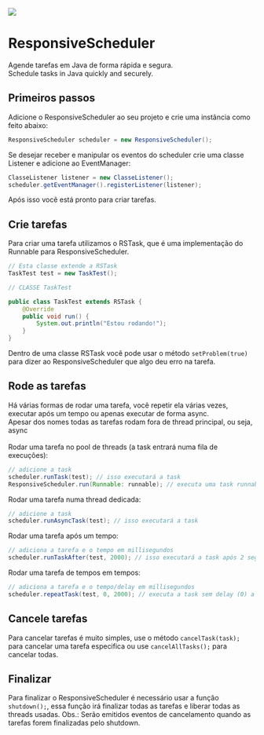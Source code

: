 [![](https://jitpack.io/v/SrBalbucio/ResponsiveScheduler.svg)](https://jitpack.io/#SrBalbucio/ResponsiveScheduler)
# ResponsiveScheduler
Agende tarefas em Java de forma rápida e segura.<br>Schedule tasks in Java quickly and securely.

## Primeiros passos
Adicione o ResponsiveScheduler ao seu projeto e crie uma instância como feito abaixo:
```java
ResponsiveScheduler scheduler = new ResponsiveScheduler();
```
Se desejar receber e manipular os eventos do scheduler crie uma classe Listener e adicione ao EventManager:
```java
ClasseListener listener = new ClasseListener();
scheduler.getEventManager().registerListener(listener);
```
Após isso você está pronto para criar tarefas.

## Crie tarefas
Para criar uma tarefa utilizamos o RSTask, que é uma implementação do Runnable para ResponsiveScheduler.
```java
// Esta classe extende a RSTask
TaskTest test = new TaskTest();

// CLASSE TaskTest

public class TaskTest extends RSTask {
    @Override
    public void run() {
        System.out.println("Estou rodando!");
    }
}
```
Dentro de uma classe RSTask você pode usar o método ``setProblem(true)`` para dizer ao ResponsiveScheduler que algo deu erro na tarefa.

## Rode as tarefas
Há várias formas de rodar uma tarefa, você repetir ela várias vezes, executar após um tempo ou apenas executar de forma async.<br>Apesar dos nomes todas as tarefas rodam fora de thread principal, ou seja, async
<br><br>
Rodar uma tarefa no pool de threads (a task entrará numa fila de execuções): 
```java
// adicione a task
scheduler.runTask(test); // isso executará a task
ResponsiveScheduler.run(Runnable: runnable); // executa uma task runnable
```
Rodar uma tarefa numa thread dedicada:
```java
// adicione a task
scheduler.runAsyncTask(test); // isso executará a task
```
Rodar uma tarefa após um tempo:
```java
// adiciona a tarefa e o tempo em millisegundos
scheduler.runTaskAfter(test, 2000); // isso executará a task após 2 segundos
```
Rodar uma tarefa de tempos em tempos:
```java
// adiciona a tarefa e o tempo/delay em millisegundos
scheduler.repeatTask(test, 0, 2000); // executa a task sem delay (0) a cada 2 segundos
```
## Cancele tarefas
Para cancelar tarefas é muito simples, use o método ``cancelTask(task);`` para cancelar uma tarefa especifica ou use ``cancelAllTasks();`` para cancelar todas.
## Finalizar
Para finalizar o ResponsiveScheduler é necessário usar a função ``shutdown();``, essa função irá finalizar todas as tarefas e liberar todas as threads usadas. Obs.: Serão emitidos eventos de cancelamento quando as tarefas forem finalizadas pelo shutdown.
